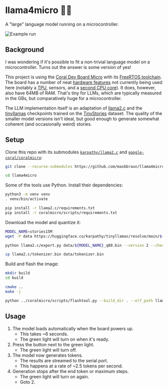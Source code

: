 # llama4micro 🦙🔬

A "large" language model running on a microcontroller.

![Example run](llama4micro.gif)

## Background

I was wondering if it's possible to fit a non-trivial language model on a microcontroller. Turns out the answer is some version of yes!

This project is using the [Coral Dev Board Micro](https://coral.ai/products/dev-board-micro) with its [FreeRTOS toolchain](https://coral.ai/docs/dev-board-micro/freertos/). The board has a number of neat [hardware features](https://coral.ai/docs/dev-board-micro/get-started/#the-hardware) not currently being used here (notably a [TPU](https://coral.ai/technology/), sensors, and a [second CPU core](https://coral.ai/docs/dev-board-micro/multicore/)). It does, however, also have 64MB of RAM. That's tiny for LLMs, which are typically measured in the GBs, but comparatively huge for a microcontroller.

The LLM implementation itself is an adaptation of [llama2.c](https://github.com/karpathy/llama2.c) and the [tinyllamas](https://huggingface.co/karpathy/tinyllamas/tree/main) checkpoints trained on the [TinyStories](https://huggingface.co/datasets/roneneldan/TinyStories) dataset. The quality of the smaller model versions isn't ideal, but good enough to generate somewhat coherent (and occasionally weird) stories.

## Setup

Clone this repo with its submodules [`karpathy/llama2.c`](https://github.com/karpathy/llama2.c) and [`google-coral/coralmicro`](https://github.com/google-coral/coralmicro):

```bash
git clone --recurse-submodules https://github.com/maxbbraun/llama4micro.git

cd llama4micro
```

Some of the tools use Python. Install their dependencies:

```bash
python3 -m venv venv
. venv/bin/activate

pip install -r llama2.c/requirements.txt
pip install -r coralmicro/scripts/requirements.txt

```

Download the model and quantize it:

```bash
MODEL_NAME=stories15M
wget -P data https://huggingface.co/karpathy/tinyllamas/resolve/main/${MODEL_NAME}.pt

python llama2.c/export.py data/${MODEL_NAME}_q80.bin --version 2 --checkpoint data/${MODEL_NAME}.pt

cp llama2.c/tokenizer.bin data/tokenizer.bin
```

Build and flash the image:

```bash
mkdir build
cd build

cmake ..
make -j

python ../coralmicro/scripts/flashtool.py --build_dir . --elf_path llama4micro
```

## Usage

1. The model loads automatically when the board powers up.
   - This takes ~6 seconds.
   - The green light will turn on when it's ready.
2. Press the button next to the green light.
   - The green light will turn off.
3. The model now generates tokens.
   - The results are streamed to the serial port.
   - This happens at a rate of ~2.5 tokens per second.
4. Generation stops after the end token or maximum steps.
   - The green light will turn on again.
   - Goto 2.
